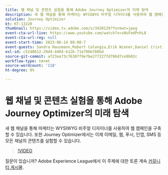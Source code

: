 ```yaml
---
title: 웹 채널 및 콘텐츠 실험을 통해 Adobe Journey Optimizer의 미래 탐색
description: 새 웹 채널을 통해 마케터는 WYSIWYG 비주얼 디자이너를 사용하여 웹 캠페인을 구축할 수 있습니다. 또한 Journey Optimizer에서는 이제 이메일, 웹, 푸시, 인앱, SMS 등 모든 채널의 콘텐츠를 실험할 수 있습니다.
solution: Journey Optimizer
kt: KT-13220
thumbnail: https://video.tv.adobe.com/v/3420129?format=jpeg
event-cta-url-live: https://www.youtube.com/watch?v=sNsFedPnhL8
event-cta-url-reg: null
event-start-time: 2023-06-14 08:00-7
event-guests: Sandra Hausmann,Robert Calangiu,Erik Wiener,Daniel Cristian Popescu
exl-id: c5240612-29d4-4404-b12b-71e70bb780bd
source-git-commit: af23ea73c76387f9e7be277227fd786d7ce9b02c
workflow-type: tm+mt
source-wordcount: '118'
ht-degree: 0%

---
```


# 웹 채널 및 콘텐츠 실험을 통해 Adobe Journey Optimizer의 미래 탐색

새 웹 채널을 통해 마케터는 WYSIWYG 비주얼 디자이너를 사용하여 웹 캠페인을 구축할 수 있습니다. 또한 Journey Optimizer에서는 이제 이메일, 웹, 푸시, 인앱, SMS 등 모든 채널의 콘텐츠를 실험할 수 있습니다.

>[!VIDEO](https://video.tv.adobe.com/v/3420129/?learn=on)

질문이 있습니까? Adobe Experience League에서 이 주제에 대한 토론 계속 [커뮤니티 게시물](https://experienceleaguecommunities.adobe.com/t5/journey-optimizer-discussions/experience-league-live-post-session-discussion-explore-the/m-p/599366#M121).
